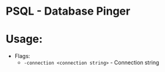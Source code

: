 # PSQL - Database Pinger

# Usage:
* Flags:
  * `-connection <connection string>` - Connection string
